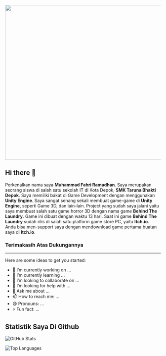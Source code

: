 <img src="https://media4.giphy.com/media/v1.Y2lkPTc5MGI3NjExOG1lZHc2ZXJuemR0cXdyODdubjZqYTBzZGhzMDVkYm5yenBhdjV3biZlcD12MV9pbnRlcm5hbF9naWZfYnlfaWQmY3Q9Zw/MDJ9IbxxvDUQM/giphy.gif" width="1000" height="500">

## Hi there 👋

Perkenalkan nama saya **Muhammad Fahri Ramadhan**. Saya merupakan seorang siswa di salah satu sekolah IT di Kota Depok, **SMK Taruna Bhakti Depok**. Saya memiliki bakat di Game Development dengan menggunakan **Unity Engine**. Saya sangat senang sekali membuat game-game di **Unity Engine**, seperti Game 3D, dan lain-lain. Project yang sudah saya jalani yaitu saya membuat salah satu game horror 3D dengan nama game **Behind The Laundry**. Game ini dibuat dengan waktu 13 hari. Saat ini game **Behind The Laundry** sudah rilis di salah satu platform game store PC, yaitu **Itch.io**. Anda bisa men-support saya dengan mendownload game pertama buatan saya di **Itch.io**.

<h3 style="font-weight: bold">Terimakasih Atas Dukungannya</h3>

---

Here are some ideas to get you started:

- 🔭 I’m currently working on ...
- 🌱 I’m currently learning ...
- 👯 I’m looking to collaborate on ...
- 🤔 I’m looking for help with ...
- 💬 Ask me about ...
- 📫 How to reach me: ...
- 😄 Pronouns: ...
- ⚡ Fun fact: ...

## Statistik Saya Di Github

![GitHub Stats](https://github-readme-stats.vercel.app/api?username=FhriiPhri&show_icons=true&theme=radical)

![Top Languages](https://github-readme-stats.vercel.app/api/top-langs/?username=FhriiPhri&layout=compact&theme=radical)
